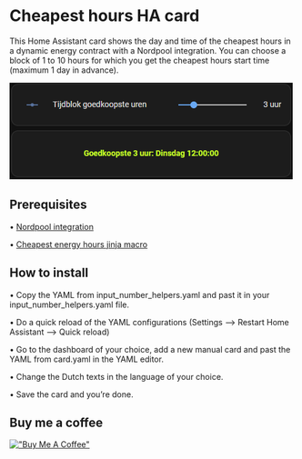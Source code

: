 # Cheapest hours HA card
This Home Assistant card shows the day and time of the cheapest hours in a dynamic energy contract with a Nordpool integration. You can choose a block of 1 to 10 hours for which you get the cheapest hours start time (maximum 1 day in advance).

![alt Cheapest hours HA card](https://github.com/Swerfer/cheapest_hours_HA_card/blob/main/images/Cheapest%20hours.png?raw=true)

## Prerequisites

•	[Nordpool integration](https://github.com/custom-components/nordpool/)

•	[Cheapest energy hours jinja macro](https://github.com/TheFes/cheapest-energy-hours)

## How to install

•	Copy the YAML from input_number_helpers.yaml and past it in your input_number_helpers.yaml file.

•	Do a quick reload of the YAML configurations (Settings --> Restart Home Assistant --> Quick reload)

•	Go to the dashboard of your choice, add a new manual card and past the YAML from card.yaml in the YAML editor.

•	Change the Dutch texts in the language of your choice.

•	Save the card and you’re done.

## Buy me a coffee
[!["Buy Me A Coffee"](https://www.buymeacoffee.com/assets/img/custom_images/orange_img.png)](https://www.buymeacoffee.com/Swerfer)
